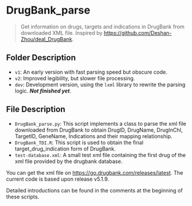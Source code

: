 # DrugBank_parse

> Get information on drugs, targets and indications in DrugBank from downloaded XML file.
> Inspired by https://github.com/Deshan-Zhou/deal_DrugBank.

## Folder Description

- `v1`: An early version with fast parsing speed but obscure code.
- `v2`: Improved legibility, but slower file processing.
- `dev`: Development version, using the `lxml` library to rewrite the parsing logic. ***Not finished yet***.

## File Description

- `DrugBank_parse.py`: This script implements a class to parse the xml file downloaded from DrugBank to obtain DrugID, DrugName, DrugInChI, TargetID, GeneName, Indications and their mapping relationship.
- `DrugBank_TDI.R`: This script is used to obtain the final target_drug_indication form of DrugBank.
- `test-database.xml`: A small test xml file containing the first drug of the xml file provided by the drugbank database.

You can get the xml file on https://go.drugbank.com/releases/latest. The current code is based upon release v5.1.9.

Detailed introductions can be found in the comments at the beginning of these scripts.
